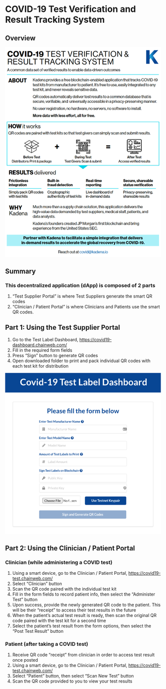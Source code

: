 # COVID-19 Test Verification and Result Tracking System

## Overview

![overview](overview.png)

## Summary

### This decentralized application (dApp) is composed of 2 parts
  1. “Test Supplier Portal” is where Test Suppliers generate the smart QR codes
  2. “Clinician / Patient Portal” is where Clinicians and Patients use the smart QR codes.

## Part 1: Using the Test Supplier Portal
  1. Go to the Test Label Dashboard, https://covid19-dashboard.chainweb.com/
  2. Fill in the required form fields
  3. Press “Sign” button to generate QR codes
  4. Open downloaded folder to print and pack individual QR codes with each test kit for distribution

![dashboard](dashboard.png)

## Part 2: Using the Clinician / Patient Portal

### Clinician (while administering a COVID test)
  1. Using a smart device, go to the Clinician / Patient Portal, https://covid19-test.chainweb.com/
  2. Select “Clinician” button
  3. Scan the QR code paired with the individual test kit
  4. Fill in the form fields to record patient info, then select the “Administer Test” button
  5. Upon success, provide the newly generated QR code to the patient. This will be their “receipt” to access their test results in the future
  6. When the patient’s actual test result is ready, then scan the original QR code paired with the test kit for a second time
  7. Select the patient’s test result from the form options, then select the “Post Test Result” button


### Patient (after taking a COVID test)
  1. Receive QR code “receipt” from clinician in order to access test result once posted
  2. Using a smart device, go to the Clinician / Patient Portal, https://covid19-test.chainweb.com/
  3. Select “Patient” button, then select “Scan New Test” button
  4. Scan the QR code provided to you to view your test results
